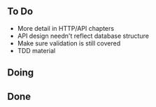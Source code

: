 ## To Do

- More detail in HTTP/API chapters
- API design needn't reflect database structure
- Make sure validation is still covered
- TDD material

## Doing


## Done

